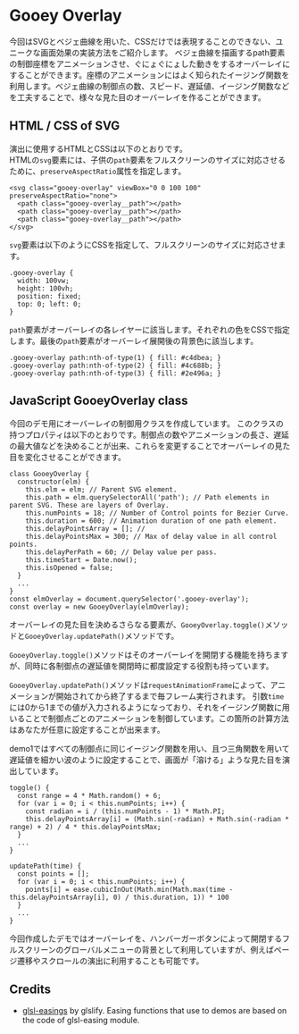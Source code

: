 # Gooey Overlay

今回はSVGとベジェ曲線を用いた、CSSだけでは表現することのできない、ユニークな画面効果の実装方法をご紹介します。
ベジェ曲線を描画するpath要素の制御座標をアニメーションさせ、ぐにょぐにょした動きをするオーバーレイにすることができます。座標のアニメーションにはよく知られたイージング関数を利用します。ベジェ曲線の制御点の数、スピード、遅延値、イージング関数などを工夫することで、様々な見た目のオーバーレイを作ることができます。

## HTML / CSS of SVG

演出に使用するHTMLとCSSは以下のとおりです。  
HTMLの`svg`要素には、子供の`path`要素をフルスクリーンのサイズに対応させるために、`preserveAspectRatio`属性を指定します。

    <svg class="gooey-overlay" viewBox="0 0 100 100" preserveAspectRatio="none">
      <path class="gooey-overlay__path"></path>
      <path class="gooey-overlay__path"></path>
      <path class="gooey-overlay__path"></path>
    </svg>

`svg`要素は以下のようにCSSを指定して、フルスクリーンのサイズに対応させます。

    .gooey-overlay {
      width: 100vw;
      height: 100vh;
      position: fixed;
      top: 0; left: 0;
    }

`path`要素がオーバーレイの各レイヤーに該当します。それぞれの色をCSSで指定します。最後の`path`要素がオーバーレイ展開後の背景色に該当します。

    .gooey-overlay path:nth-of-type(1) { fill: #c4dbea; }
    .gooey-overlay path:nth-of-type(2) { fill: #4c688b; }
    .gooey-overlay path:nth-of-type(3) { fill: #2e496a; }

## JavaScript GooeyOverlay class

今回のデモ用にオーバーレイの制御用クラスを作成しています。
このクラスの持つプロパティは以下のとおりです。制御点の数やアニメーションの長さ、遅延の最大値などを決めることが出来、これらを変更することでオーバーレイの見た目を変化させることができます。

    class GooeyOverlay {
      constructor(elm) {
        this.elm = elm; // Parent SVG element.
        this.path = elm.querySelectorAll('path'); // Path elements in parent SVG. These are layers of Overlay.
        this.numPoints = 18; // Number of Control points for Bezier Curve.
        this.duration = 600; // Animation duration of one path element.
        this.delayPointsArray = []; //
        this.delayPointsMax = 300; // Max of delay value in all control points.
        this.delayPerPath = 60; // Delay value per pass.
        this.timeStart = Date.now();
        this.isOpened = false;
      }
      ...
    }
    const elmOverlay = document.querySelector('.gooey-overlay');
    const overlay = new GooeyOverlay(elmOverlay);

オーバーレイの見た目を決めるさらなる要素が、`GooeyOverlay.toggle()`メソッドと`GooeyOverlay.updatePath()`メソッドです。

`GooeyOverlay.toggle()`メソッドはそのオーバーレイを開閉する機能を持ちますが、同時に各制御点の遅延値を開閉時に都度設定する役割も持っています。

`GooeyOverlay.updatePath()`メソッドは`requestAnimationFrame`によって、アニメーションが開始されてから終了するまで毎フレーム実行されます。
引数`time`には0から1までの値が入力されるようになっており、それをイージング関数に用いることで制御点ごとのアニメーションを制御しています。この箇所の計算方法はあなたが任意に設定することが出来ます。

demo1ではすべての制御点に同じイージング関数を用い、且つ三角関数を用いて遅延値を細かい波のように設定することで、画面が「溶ける」ような見た目を演出しています。

    toggle() {
      const range = 4 * Math.random() + 6;
      for (var i = 0; i < this.numPoints; i++) {
        const radian = i / (this.numPoints - 1) * Math.PI;
        this.delayPointsArray[i] = (Math.sin(-radian) + Math.sin(-radian * range) + 2) / 4 * this.delayPointsMax;
      }
      ...
    }

    updatePath(time) {
      const points = [];
      for (var i = 0; i < this.numPoints; i++) {
        points[i] = ease.cubicInOut(Math.min(Math.max(time - this.delayPointsArray[i], 0) / this.duration, 1)) * 100
      }
      ...
    }

今回作成したデモではオーバーレイを、ハンバーガーボタンによって開閉するフルスクリーンのグローバルメニューの背景として利用していますが、例えばページ遷移やスクロールの演出に利用することも可能です。

## Credits

- [glsl-easings](https://github.com/glslify/glsl-easings) by glslify. Easing functions that use to demos are based on the code of glsl-easing module.
